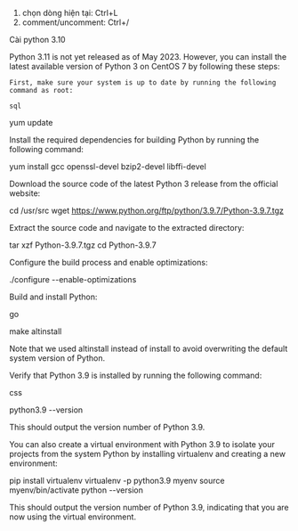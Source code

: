 1. chọn dòng hiện tại: Ctrl+L
2. comment/uncomment: Ctrl+/

Cài python 3.10

Python 3.11 is not yet released as of May 2023. However, you can install the latest available version of Python 3 on CentOS 7 by following these steps:

    First, make sure your system is up to date by running the following command as root:

    sql

yum update

Install the required dependencies for building Python by running the following command:

yum install gcc openssl-devel bzip2-devel libffi-devel

Download the source code of the latest Python 3 release from the official website:



cd /usr/src
wget https://www.python.org/ftp/python/3.9.7/Python-3.9.7.tgz

Extract the source code and navigate to the extracted directory:



tar xzf Python-3.9.7.tgz
cd Python-3.9.7

Configure the build process and enable optimizations:



./configure --enable-optimizations

Build and install Python:

go

make altinstall

Note that we used altinstall instead of install to avoid overwriting the default system version of Python.

Verify that Python 3.9 is installed by running the following command:

css

python3.9 --version

This should output the version number of Python 3.9.

You can also create a virtual environment with Python 3.9 to isolate your projects from the system Python by installing virtualenv and creating a new environment:



pip install virtualenv
virtualenv -p python3.9 myenv
source myenv/bin/activate
python --version

This should output the version number of Python 3.9, indicating that you are now using the virtual environment.
